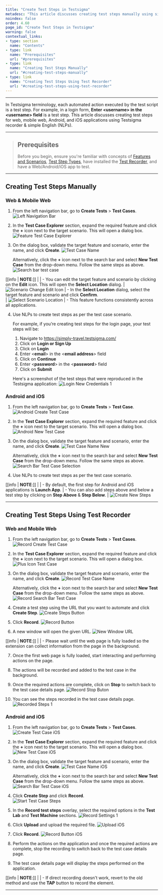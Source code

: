 ```yaml
---
title: "Create Test Steps in Testsigma"
metadesc: "This article discusses creating test steps manually using simple English (NLPs) as well as with a recorder for web, mobile web, Android, & iOS app in Testsigma"
noindex: false
order: 4.60
page_id: "Create Test Steps in Testsigma"
warning: false
contextual_links:
- type: section
  name: "Contents"
- type: link
  name: "Prerequisites"
  url: "#prerequisites"
- type: link
  name: "Creating Test Steps Manually"
  url: "#creating-test-steps-manually"
- type: link
  name: "Creating Test Steps Using Test Recorder"
  url: "#creating-test-steps-using-test-recorder"
---
```


---

In Testsigma terminology, each automated action executed by the test script is a test step. For example, in a login form, **Enter &lt;username&gt; in the &lt;username&gt; field** is a test step. This article discusses creating test steps for web, mobile web, Android, and iOS applications using Testsigma recorder & simple English (NLPs). 

---

> ## **Prerequisites**
> 
> Before you begin, ensure you're familiar with concepts of [Features and Scenarios](https://testsigma.com/docs/test-cases/manage/features-and-scenarios/), [Test Step Types](https://testsigma.com/docs/test-cases/step-types/overview/), have installed the [Test Recorder](https://testsigma.com/docs/test-step-recorder/install-chrome-extension/), and have a Web/Android/iOS app to test. 


---

## **Creating Test Steps Manually**

### **Web & Mobile Web**

1. From the left navigation bar, go to **Create Tests** > **Test Cases**. 
   ![Left Navigation Bar](https://s3.amazonaws.com/static-docs.testsigma.com/new_images/projects/applications/Left_NavBar_TestCases.png)

2. In the **Test Case Explorer** section, expand the required feature and click the **+** icon next to the target scenario. This will open a dialog box. 
   ![Feature Test Case Explorer](https://s3.amazonaws.com/static-docs.testsigma.com/new_images/projects/applications/Feature_Test_case_explorer.png)

3. On the dialog box, validate the target feature and scenario, enter the name, and click **Create**. 
   ![Test Case Name](https://s3.amazonaws.com/static-docs.testsigma.com/new_images/projects/applications/Test_Case_Name.png)

   Alternatively, click the **+** icon next to the search bar and select **New Test Case** from the drop-down menu. Follow the same steps as above.  
   ![Search bar test case](https://s3.amazonaws.com/static-docs.testsigma.com/new_images/projects/applications/Search_bar_test_case.png)

[[info | **NOTE**:]]
|
| - You can edit the target feature and scenario by clicking on the **Edit** icon. This will open the **Select Location** dialog.
|   ![Scenario Change Edit Icon](https://s3.amazonaws.com/static-docs.testsigma.com/new_images/projects/applications/Scenario_Change_Edit_Icon.png) 
| - In the **Select Location** dialog, select the target feature and scenario and click **Confirm**.  
|   ![Select Scenario Location ](https://s3.amazonaws.com/static-docs.testsigma.com/new_images/projects/applications/Select_Scenario_Location.png)
| - This feature functions consistently across all applications.

4. Use NLPs to create test steps as per the test case scenario. 
   
   For example, if you’re creating test steps for the login page, your test steps will be:
   1. Navigate to https://simply-travel.testsigma.com/
   2. Click on **Login or Sign Up**
   3. Click on **Login**
   4. Enter <**email**> in the <**email address**> field
   5. Click on **Continue**
   6. Enter <**password**> in the <**password**> field
   7. Click on **Submit**

   Here's a screenshot of the test steps that were reproduced in the Testsigma application:
   ![Login New Credentials 1](https://s3.amazonaws.com/static-docs.testsigma.com/new_images/projects/applications/Login_New_Credentials_1.png)
   
### **Android and iOS** 

1. From the left navigation bar, go to **Create Tests** > **Test Case**. 
   ![Android Create Test Case](https://s3.amazonaws.com/static-docs.testsigma.com/new_images/projects/applications/Android_Create_Test_Case.png)

2. In the **Test Case Explorer** section, expand the required feature and click the **+** icon next to the target scenario. This will open a dialog box. 
   ![Android New Test Case](https://s3.amazonaws.com/static-docs.testsigma.com/new_images/projects/applications/Android_New_Test_Case.png) 

3. On the dialog box, validate the target feature and scenario, enter the name, and click **Create**. 
   ![Test Case Name New](https://s3.amazonaws.com/static-docs.testsigma.com/new_images/projects/applications/Test_Case_Name_New.png)

   Alternatively, click the **+** icon next to the search bar and select **New Test Case** from the drop-down menu. Follow the same steps as above.  
   ![Search Bar Test Case Selection](https://s3.amazonaws.com/static-docs.testsigma.com/new_images/projects/applications/Search_Bar_Test_Case_Selection.png)

4. Use NLPs to create test steps as per the test case scenario.

[[info | **NOTE**:]]
|
| - By default, the first step for Android and iOS applications is **Launch App**.
| - You can also add steps above and below a test step by clicking on **Step Above** & **Step Below**. 
|   ![Create New Steps](https://s3.amazonaws.com/static-docs.testsigma.com/new_images/projects/applications/Create_New_Steps.png)


---

## **Creating Test Steps Using Test Recorder**

### **Web and Mobile Web**

1. From the left navigation bar, go to **Create Tests** > **Test Cases**. 
   ![Record Create Test Case](https://s3.amazonaws.com/static-docs.testsigma.com/new_images/projects/applications/Record_Create_Test_Case.png)

2. In the **Test Case Explorer** section, expand the required feature and click the **+** icon next to the target scenario. This will open a dialog box. 
   ![Plus Icon Test Case](https://s3.amazonaws.com/static-docs.testsigma.com/new_images/projects/applications/Plus_Icon_Test_Case.png)
  

3. On the dialog box, validate the target feature and scenario, enter the name, and click **Create**. 
   ![Record Test Case Name](https://s3.amazonaws.com/static-docs.testsigma.com/new_images/projects/applications/Record_Test_Case_Name.png)

   Alternatively, click the **+** icon next to the search bar and select **New Test Case** from the drop-down menu. Follow the same steps as above. 
   ![Record Search Bar Test Case](https://s3.amazonaws.com/static-docs.testsigma.com/new_images/projects/applications/Record_Search_Bar_Test_Case.png)

4. Create a test step using the URL that you want to automate and click **Create Step**.
   ![Create Steps Button](https://s3.amazonaws.com/static-docs.testsigma.com/new_images/projects/applications/Create_Steps_Button.png)

5. Click **Record**. 
   ![Record Button](https://s3.amazonaws.com/static-docs.testsigma.com/new_images/projects/applications/Record_Button.png)

6. A new window will open the given URL.
   ![New Window URL](https://s3.amazonaws.com/static-docs.testsigma.com/new_images/projects/applications/New_Window_URL.png)

[[info | **NOTE**:]]
| 
| - Please wait until the web page is fully loaded so the extension can collect information from the page in the background.

7. Once the first web page is fully loaded, start interacting and performing actions on the page.

8. The actions will be recorded and added to the test case in the background.

9. Once the required actions are complete, click on **Stop** to switch back to the test case details page.
   ![Record Stop Buton](https://s3.amazonaws.com/static-docs.testsigma.com/new_images/projects/applications/Record_Stop_Button.png)

10. You can see the steps recorded in the test case details page.
   ![Recorded Steps 1](https://s3.amazonaws.com/static-docs.testsigma.com/new_images/projects/applications/Recorded_Steps_1.png)

### **Android and iOS** 

1. From the left navigation bar, go to **Create Tests** > **Test Cases**.
   ![Create Test Case iOS](https://s3.amazonaws.com/static-docs.testsigma.com/new_images/projects/applications/Create_Test_Case_iOS.png)

2. In the **Test Case Explorer** section, expand the required feature and click the **+** icon next to the target scenario. This will open a dialog box. 
   ![New Test Case iOS](https://s3.amazonaws.com/static-docs.testsigma.com/new_images/projects/applications/New_Test_Case_iOS.png)

3. On the dialog box, validate the target feature and scenario, enter the name, and click **Create**. 
   ![Test Case Name iOS](https://s3.amazonaws.com/static-docs.testsigma.com/new_images/projects/applications/Test_Case_Name_iOS.png)

   Alternatively, click the **+** icon next to the search bar and select **New Test Case** from the drop-down menu. Follow the same steps as above.  
   ![Search Bar Test Case iOS](https://s3.amazonaws.com/static-docs.testsigma.com/new_images/projects/applications/Search_Bar_Test_Case_iOS.png)

4. Click **Create Step** and click **Record**.  
   ![Start Test Case Steps](https://s3.amazonaws.com/static-docs.testsigma.com/new_images/projects/applications/Start_Test_Case_Steps.png)

5. In the **Record test steps** overlay, select the required options in the **Test Lab** and **Test Machine** sections.
      ![Record Settings 1](https://s3.amazonaws.com/static-docs.testsigma.com/new_images/projects/applications/Record_Settings_1.png)

6. Click **Upload** and upload the required file.
   ![Upload iOS](https://s3.amazonaws.com/static-docs.testsigma.com/new_images/projects/applications/Upload_iOS.png)

7. Click **Record**.
   ![Record Button iOS](https://s3.amazonaws.com/static-docs.testsigma.com/new_images/projects/applications/Record_Button_iOS.png)

8. Perform the actions on the application and once the required actions are complete, stop the recording to switch back to the test case details page.

9.  The test case details page will display the steps performed on the application.



[[info | **NOTE**:]]
| 
| - If direct recording doesn't work, revert to the old method and use the **TAP** button to record the element.





---
